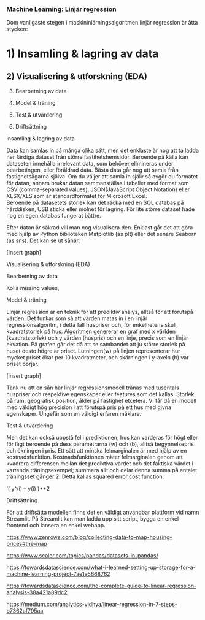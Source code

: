 ### Machine Learning: Linjär regression 

Dom vanligaste stegen i maskininlärningsalgoritmen linjär regression är åtta stycken: 

# 1) Insamling & lagring av data 
## 2) Visualisering & utforskning (EDA) 

3) Bearbetning av data

4) Model & träning 
5) Test & utvärdering  

6) Driftsättning

 

Insamling & lagring av data 

Data kan samlas in på många olika sätt, men det enklaste är nog att ta ladda ner färdiga dataset från större fastihetshemsidor. Beroende på källa kan dataseten innehålla irrelevant data, som behöver elimineras under bearbetingen, eller föråldrad data. Bästa data går nog att samla från fastighetsägarna själva. Om du väljer att samla in själv så avgör du formatet för datan, annars brukar datan sammanställas i tabeller med format som CSV (comma-separated values), JSON(JavaScript Object Notation) eller XLSX/XLS som är standardformatet för Microsoft Excel.  
Beroende på datasetets storlek kan det räcka med en SQL databas på hårddisken, USB sticka eller molnet för lagring. För lite större dataset hade nog en egen databas fungerat bättre. 

Efter datan är säkrad vill man nog visualisera den. Enklast går det att göra med hjälp av Python biblioteken Matplotlib (as plt) eller det senare Seaborn (as sns). Det kan se ut såhär: 

[Insert graph] 

 

 

Visualisering & utforskning (EDA) 

Bearbetning av data 

Kolla missing values,  

Model & träning 

Linjär regression är en teknik för att prediktiv analys, alltså för att förutspå värden. Det funkar som så att värden matas in i en linjär regressionsalgoritm, i detta fall huspriser och, för enkelhetens skull, kvadratstorlek på hus. Algoritmen genererar en graf med x världen (kvadratstorlek) och y värden (huspris) och en linje, precis som en linjär ekvation. På grafen går det då att se sambandet att ju större storlek på huset desto högre är priset. Lutningen(w) på linjen representerar hur mycket priset ökar per 10 kvadratmeter, och skärningen i y-axeln (b) var priset börjar. 

[insert graph] 

Tänk nu att en sån här linjär regressionsmodell tränas med tusentals huspriser och respektive egenskaper eller features som det kallas. Storlek på rum, geografisk position, ålder på fastighet etcetera. Vi får då en modell med väldigt hög precision i att förutspå pris på ett hus med givna egenskaper. Ungefär som en väldigt erfaren mäklare.  

Test & utvärdering 

 

Men det kan också uppstå fel i prediktionen, hus kan varderas för högt eller för lågt beroende på dess parametrarna (w) och (b), alltså begynnelsepris och ökningen i pris. Ett sätt att minska felmarginalen är med hjälp av en kostnadsfunktion. Kostnadsfunktionen mäter felmarginalen genom att kvadrera differensen mellan det prediktiva värdet och det faktiska värdet i vartenda träningsexempel; summera allt och delar denna summa på antalet träningsset gånger 2. Detta kallas squared error cost function: 

‘( y^(i) – y(i) )**2 

 

Driftsättning 

För att driftsätta modellen finns det en väldigt användbar plattform vid namn Streamlit. 
På Streamlit kan man ladda upp sitt script, bygga en enkel frontend och lansera en enkel webapp. 

 

https://www.zenrows.com/blog/collecting-data-to-map-housing-prices#the-map 

https://www.scaler.com/topics/pandas/datasets-in-pandas/ 

https://towardsdatascience.com/what-i-learned-setting-up-storage-for-a-machine-learning-project-7ae1e5668762 

https://towardsdatascience.com/the-complete-guide-to-linear-regression-analysis-38a421a89dc2 

https://medium.com/analytics-vidhya/linear-regression-in-7-steps-b7362af795aa 

 

 